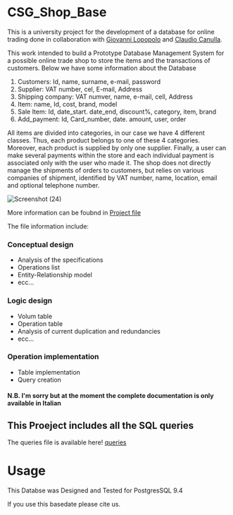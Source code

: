 # CSG_Shop_Base
This is a university project for the development of a database for online trading done in collaboration with [Giovanni Lopopolo](https://github.com/giovannilopopolo98) and [Claudio Canulla](https://github.com/claudioc93).

This work intended to build a Prototype Database Management System for a possible online trade shop to store the items and the transactions of customers. Below we have some information about the Database

1. Customers: Id, name, surname, e-mail, password
2. Supplier: VAT number, cel, E-mail, Address
3. Shipping company: VAT numver, name, e-mail, cell, Address
4. Item: name, Id, cost, brand, model
5. Sale Item: Id, date_start. date_end, discount%, category, item, brand
6. Add_payment: Id, Card_number, date. amount, user, order

All items are divided into categories, in our case we have 4 different classes. Thus, each product belongs to one of these 4 categories. Moreover, each product is supplied by only one supplier. Finally, a user can make several payments within the store and each individual payment is associated only with the user who made it.
The shop does not directly manage the shipments of orders to customers, but relies on various companies of shipment, identified by VAT number, name, location, email and optional telephone number.

![Screenshot (24)](https://user-images.githubusercontent.com/71655239/170264194-a46102b7-130d-47fd-ae8e-940c4181d887.png)


More information can be foubnd in [Project file](https://github.com/Sigma117/CSG_Shop_Base/blob/main/Negozio%20Elettronica%20FINALE%20V2.5.pdf)

The file information include:

### Conceptual design
-   Analysis of the specifications
-   Operations list
-   Entity-Relationship model
-   ecc...

### Logic design
- Volum table
- Operation table
- Analysis of current duplication and redundancies
- ecc...

### Operation implementation
- Table implementation
- Query creation

#### N.B. I'm sorry but at the moment the complete documentation is only available in Italian

## This Proeject includes all the SQL queries
The queries file is available here! [queries](https://github.com/Sigma117/CSG_Shop_Base/blob/main/query%20V5.3.SQL)

# Usage

This Databse was Designed and Tested for PostgresSQL 9.4

If you use this basedate please cite us. 
